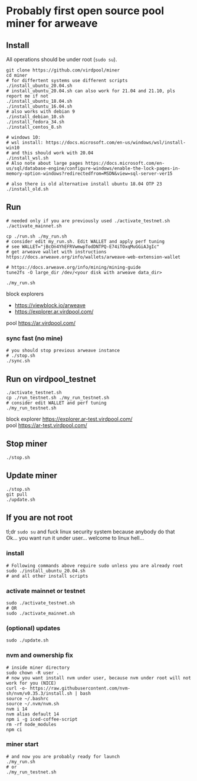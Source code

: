 # Probably first open source pool miner for arweave

## Install
All operations should be under root (`sudo su`).

    git clone https://github.com/virdpool/miner
    cd miner
    # for differtent systems use different scripts
    ./install_ubuntu_20.04.sh
    # install_ubuntu_20.04.sh can also work for 21.04 and 21.10, pls report me if not
    ./install_ubuntu_18.04.sh
    ./install_ubuntu_16.04.sh
    # also works with debian 9
    ./install_debian_10.sh
    ./install_fedora_34.sh
    ./install_centos_8.sh
    
    # windows 10:
    # wsl install: https://docs.microsoft.com/en-us/windows/wsl/install-win10
    # and this should work with 20.04
    ./install_wsl.sh
    # Also note about large pages https://docs.microsoft.com/en-us/sql/database-engine/configure-windows/enable-the-lock-pages-in-memory-option-windows?redirectedfrom=MSDN&view=sql-server-ver15
    
    # also there is old alternative install ubuntu 18.04 OTP 23
    ./install_old.sh

## Run

    # needed only if you are previously used ./activate_testnet.sh
    ./activate_mainnet.sh
    
    cp ./run.sh ./my_run.sh
    # consider edit my_run.sh. Edit WALLET and apply perf tuning
    # see WALLET="jBcOn4YhEFRVwmwpTodDNTPQ-E74iTOxqMuGGiAJgIc"
    # get arweave wallet with instructions https://docs.arweave.org/info/wallets/arweave-web-extension-wallet
    
    # https://docs.arweave.org/info/mining/mining-guide
    tune2fs -O large_dir /dev/<your disk with arweave data_dir>
    
    ./my_run.sh

block explorers 
 * https://viewblock.io/arweave
 * https://explorer.ar.virdpool.com/

pool https://ar.virdpool.com/

### sync fast (no mine)

    # you should stop previous arweave instance
    # ./stop.sh
    ./sync.sh

## Run on virdpool_testnet

    ./activate_testnet.sh
    cp ./run_testnet.sh ./my_run_testnet.sh
    # consider edit WALLET and perf tuning
    ./my_run_testnet.sh

block explorer https://explorer.ar-test.virdpool.com/ \
pool https://ar-test.virdpool.com/

## Stop miner

    ./stop.sh

## Update miner

    ./stop.sh
    git pull
    ./update.sh

## If you are not root
tl;dr `sudo su` and fuck linux security system because anybody do that \
Ok... you want run it under user... welcome to linux hell...

### install

    # Following commands above require sudo unless you are already root
    sudo ./install_ubuntu_20.04.sh
    # and all other install scripts

### activate mainnet or testnet

    sudo ./activate_testnet.sh
    # OR
    sudo ./activate_mainnet.sh

### (optional) updates

    sudo ./update.sh

### nvm and ownership fix

    # inside miner directory
    sudo chown -R user .
    # now you want install nvm under user, because nvm under root will not work for you (NICE)
    curl -o- https://raw.githubusercontent.com/nvm-sh/nvm/v0.35.3/install.sh | bash
    source ~/.bashrc
    source ~/.nvm/nvm.sh
    nvm i 14
    nvm alias default 14
    npm i -g iced-coffee-script
    rm -rf node_modules
    npm ci
    
### miner start

    # and now you are probably ready for launch
    ./my_run.sh
    # or
    ./my_run_testnet.sh
